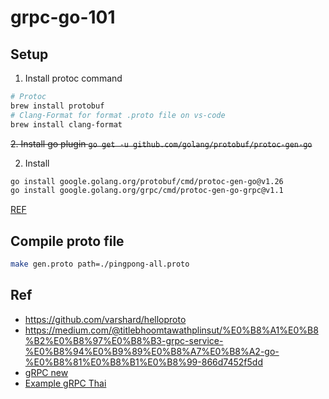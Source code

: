 # grpc-go-101

## Setup

1. Install protoc command

```sh
# Protoc
brew install protobuf
# Clang-Format for format .proto file on vs-code
brew install clang-format
```

~~2. Install go plugin `go get -u github.com/golang/protobuf/protoc-gen-go`~~

2. Install

```sh
go install google.golang.org/protobuf/cmd/protoc-gen-go@v1.26
go install google.golang.org/grpc/cmd/protoc-gen-go-grpc@v1.1
```

[REF](https://grpc.io/docs/languages/go/quickstart/#regenerate-grpc-code)

## Compile proto file

```sh
make gen.proto path=./pingpong-all.proto
```

## Ref

- https://github.com/varshard/helloproto
- https://medium.com/@titlebhoomtawathplinsut/%E0%B8%A1%E0%B8%B2%E0%B8%97%E0%B8%B3-grpc-service-%E0%B8%94%E0%B9%89%E0%B8%A7%E0%B8%A2-go-%E0%B8%81%E0%B8%B1%E0%B8%99-866d7452f5dd
- [gRPC new](https://programmingpercy.tech/blog/using-grpc-tls-go-react-no-reverse-proxy/)
- [Example gRPC Thai](https://thanwa.medium.com/grpc-%E0%B8%A1%E0%B8%B2%E0%B8%9D%E0%B8%B6%E0%B8%81%E0%B9%80%E0%B8%82%E0%B8%B5%E0%B8%A2%E0%B8%99-grpc-%E0%B8%81%E0%B8%B1%E0%B8%99-hands-on-e4cc325033fb)
